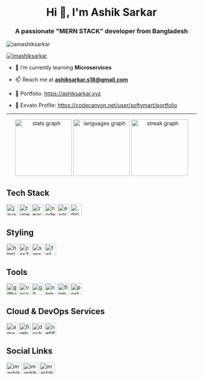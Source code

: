<h1 align="center">Hi 👋, I'm Ashik Sarkar</h1>
<h3 align="center">A passionate "MERN STACK" developer from Bangladesh</h3>

<p align="left"> <img src="https://komarev.com/ghpvc/?username=imashiksarkar&label=Profile%20views&color=0e75b6&style=flat" alt="iamashiksarkar" /> </p>

<p align="left"> <a href="https://twitter.com/imashiksarkar" target="blank"><img src="https://img.shields.io/twitter/follow/imashiksarkar?logo=twitter&style=for-the-badge" alt="imashiksarkar" /></a> </p>

- 🌱 I’m currently learning **Microservices**

- 📫 Reach me at **ashiksarkar.s18@gmail.com**

- 🔭 Portfolio: https://ashiksarkar.xyz

- 🍦 Exvato Profile: https://codecanyon.net/user/softymart/portfolio

---

<div align="center">
  <img src="https://github-readme-stats.vercel.app/api?username=imashiksarkar&hide_title=false&hide_rank=false&show_icons=true&include_all_commits=true&count_private=true&disable_animations=false&theme=dracula&locale=en&hide_border=false" height="150" alt="stats graph"  />
  <img src="https://github-readme-stats.vercel.app/api/top-langs?username=imashiksarkar&locale=en&hide_title=false&layout=compact&card_width=320&langs_count=5&theme=dracula&hide_border=false" height="150" alt="languages graph"  />
  <img src="https://streak-stats.demolab.com/?user=imashiksarkar&locale=en&mode=daily&theme=dracula&hide_border=false&border_radius=5" height="150" alt="streak graph"  />
</div>

## Tech Stack

<div align="left">
  <img src="https://cdn.jsdelivr.net/gh/devicons/devicon/icons/javascript/javascript-original.svg" height="30" alt="javascript logo"  />
  <img src="https://cdn.jsdelivr.net/gh/devicons/devicon/icons/typescript/typescript-original.svg" height="30" alt="typescript logo"  />
  <img src="https://cdn.jsdelivr.net/gh/devicons/devicon/icons/react/react-original.svg" height="30" alt="react logo"  />
  <img src="https://skillicons.dev/icons?i=nodejs" height="30" alt="nodejs logo"  />
  <img src="https://skillicons.dev/icons?i=express" height="30" alt="express logo"  />
  <img src="https://cdn.jsdelivr.net/gh/devicons/devicon/icons/mongodb/mongodb-original.svg" height="30" alt="mongodb logo"  />
</div>

## Styling

<div align="left">
<img src="https://cdn.jsdelivr.net/gh/devicons/devicon/icons/html5/html5-original.svg" height="30" alt="html5 logo"  />
<img src="https://cdn.jsdelivr.net/gh/devicons/devicon/icons/css3/css3-original.svg" height="30" alt="css3 logo"  />
<img src="https://cdn.jsdelivr.net/gh/devicons/devicon/icons/sass/sass-original.svg" height="30" alt="sass logo"  />
<img src="https://cdn.simpleicons.org/tailwindcss/06B6D4" height="30" alt="tailwindcss logo"  />
</div>

## Tools

<div align="left">
<img src="https://cdn.simpleicons.org/githubactions/2088FF" height="30" alt="githubactions logo"  />
<img src="https://cdn.jsdelivr.net/gh/devicons/devicon/icons/vscode/vscode-original.svg" height="30" alt="vscode logo"  />
<img src="https://cdn.simpleicons.org/git/F05032" height="30" alt="git logo"  />
<img src="https://cdn.simpleicons.org/npm/CB3837" height="30" alt="npm logo"  />
<img src="https://cdn.jsdelivr.net/gh/devicons/devicon/icons/figma/figma-original.svg" height="30" alt="figma logo"  />
<img src="https://cdn.simpleicons.org/postman/FF6C37" height="30" alt="postman logo"  />
</div>

## Cloud & DevOps Services

<div align="left">
<img src="https://skillicons.dev/icons?i=aws" height="30" alt="amazonwebservices logo"  />
<img src="https://cdn.jsdelivr.net/gh/devicons/devicon/icons/firebase/firebase-plain.svg" height="30" alt="firebase logo"  />
<img src="https://cdn.simpleicons.org/docker/2496ED" height="30" alt="docker logo"  />
<img src="https://skillicons.dev/icons?i=netlify" height="30" alt="netlify logo"  />
</div>

## Social Links

<div align="left">
<a href="https://linkedin.com/in/imashiksarkar" target="blank"><img align="center" src="https://raw.githubusercontent.com/rahuldkjain/github-profile-readme-generator/master/src/images/icons/Social/linked-in-alt.svg" alt="imashiksarkar" height="30" width="40" /></a>
<a href="https://twitter.com/imashiksarkar" target="blank"><img align="center" src="https://cdn.jsdelivr.net/gh/devicons/devicon/icons/twitter/twitter-original.svg" alt="imashiksarkar" height="30" width="40" /></a>
<a href="https://fb.com/imashiksarkar" target="blank"><img align="center" src="https://raw.githubusercontent.com/rahuldkjain/github-profile-readme-generator/master/src/images/icons/Social/facebook.svg" alt="imashiksarkar" height="30" width="40" /></a>
</div>
